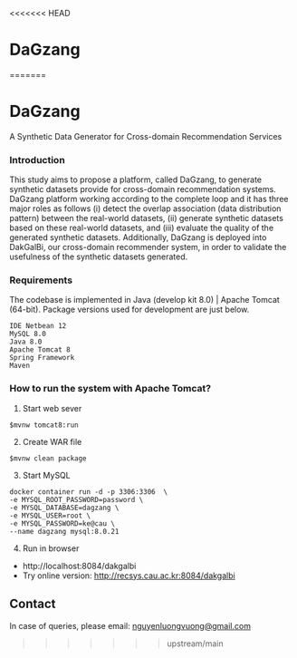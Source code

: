 <<<<<<< HEAD
# DaGzang
=======
# DaGzang
A Synthetic Data Generator for Cross-domain Recommendation Services

### Introduction
This study aims to propose a platform, called DaGzang, to generate synthetic datasets provide for cross-domain recommendation systems. DaGzang platform working according to the complete loop and it has three major roles as follows (i) detect the overlap association (data distribution pattern) between the real-world datasets, (ii) generate synthetic datasets based on these real-world datasets, and (iii) evaluate the quality of the generated synthetic datasets. Additionally, DaGzang is deployed into DakGalBi, our cross-domain recommender system, in order to validate the usefulness of the synthetic datasets generated.

### Requirements
The codebase is implemented in Java (develop kit 8.0) | Apache Tomcat  (64-bit). Package versions used for development are just below.
```
IDE Netbean 12
MySQL 8.0 
Java 8.0
Apache Tomcat 8
Spring Framework
Maven
```

### How to run the system with Apache Tomcat?
1. Start web sever
```
$mvnw tomcat8:run
```
2. Create WAR file
```
$mvnw clean package
```
3. Start MySQL
```
docker container run -d -p 3306:3306  \
-e MYSQL_ROOT_PASSWORD=password \
-e MYSQL_DATABASE=dagzang \
-e MYSQL_USER=root \
-e MYSQL_PASSWORD=ke@cau \
--name dagzang mysql:8.0.21
```
4. Run in browser
* http://localhost:8084/dakgalbi
* Try online version: http://recsys.cau.ac.kr:8084/dakgalbi

## Contact ##
In case of queries, please email: nguyenluongvuong@gmail.com
>>>>>>> upstream/main
